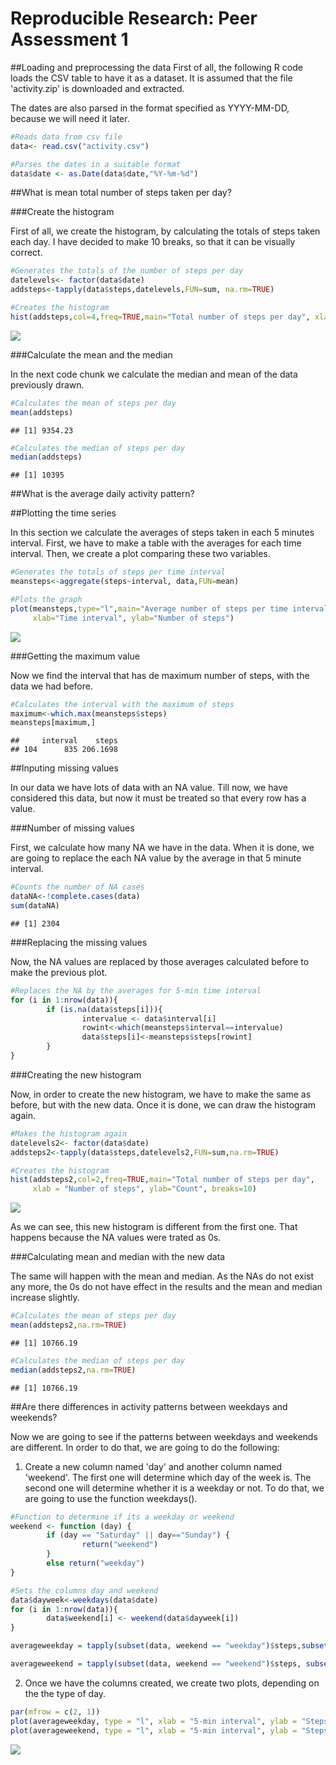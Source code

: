 # Reproducible Research: Peer Assessment 1

##Loading and preprocessing the data
First of all, the following R code loads the CSV table to have it as a dataset. It is assumed that the file 'activity.zip' is downloaded and extracted.

The dates are also parsed in the format specified as YYYY-MM-DD, because we will need it later.


```r
#Reads data from csv file
data<- read.csv("activity.csv")

#Parses the dates in a suitable format
data$date <- as.Date(data$date,"%Y-%m-%d")
```

##What is mean total number of steps taken per day?

###Create the histogram

First of all, we create the histogram, by calculating the totals of steps taken each day. I have decided to make 10 breaks, so that it can be visually correct.


```r
#Generates the totals of the number of steps per day
datelevels<- factor(data$date)
addsteps<-tapply(data$steps,datelevels,FUN=sum, na.rm=TRUE)

#Creates the histogram
hist(addsteps,col=4,freq=TRUE,main="Total number of steps per day", xlab = "Number of steps", ylab="Count", breaks=10)
```

![](PA1_template_files/figure-html/unnamed-chunk-2-1.png) 

###Calculate the mean and the median

In the next code chunk we calculate the median and mean of the data previously drawn.


```r
#Calculates the mean of steps per day
mean(addsteps)
```

```
## [1] 9354.23
```

```r
#Calculates the median of steps per day
median(addsteps)
```

```
## [1] 10395
```

##What is the average daily activity pattern?

##Plotting the time series

In this section we calculate the averages of steps taken in each 5 minutes interval. First, we have to make a table with the averages for each time interval. Then, we create a plot comparing these two variables.


```r
#Generates the totals of steps per time interval
meansteps<-aggregate(steps~interval, data,FUN=mean)

#Plots the graph
plot(meansteps,type="l",main="Average number of steps per time interval",
     xlab="Time interval", ylab="Number of steps")
```

![](PA1_template_files/figure-html/unnamed-chunk-4-1.png) 

###Getting the maximum value

Now we find the interval that has de maximum number of steps, with the data we had before.


```r
#Calculates the interval with the maximum of steps
maximum<-which.max(meansteps$steps)
meansteps[maximum,]
```

```
##     interval    steps
## 104      835 206.1698
```

##Inputing missing values

In our data we have lots of data with an NA value. Till now, we have considered this data, but now it must be treated so that every row has a value.

###Number of missing values

First, we calculate how many NA we have in the data. When it is done, we are going to replace the each NA value by the average in that 5 minute interval.


```r
#Counts the number of NA cases
dataNA<-!complete.cases(data)
sum(dataNA)
```

```
## [1] 2304
```

###Replacing the missing values

Now, the NA values are replaced by those averages calculated before to make the previous plot.


```r
#Replaces the NA by the averages for 5-min time interval
for (i in 1:nrow(data)){
        if (is.na(data$steps[i])){
                intervalue <- data$interval[i]
                rowint<-which(meansteps$interval==intervalue)
                data$steps[i]<-meansteps$steps[rowint]
        }
}
```

###Creating the new histogram

Now, in order to create the new histogram, we have to make the same as before, but with the new data. Once it is done, we can draw the histogram again.


```r
#Makes the histogram again
datelevels2<- factor(data$date)
addsteps2<-tapply(data$steps,datelevels2,FUN=sum,na.rm=TRUE)

#Creates the histogram
hist(addsteps2,col=2,freq=TRUE,main="Total number of steps per day", 
     xlab = "Number of steps", ylab="Count", breaks=10)
```

![](PA1_template_files/figure-html/unnamed-chunk-8-1.png) 

As we can see, this new histogram is different from the first one. That happens because the NA values were trated as 0s.

###Calculating mean and median with the new data

The same will happen with the mean and median. As the NAs do not exist any more, the 0s do not have effect in the results and the mean and median increase slightly.


```r
#Calculates the mean of steps per day
mean(addsteps2,na.rm=TRUE)
```

```
## [1] 10766.19
```

```r
#Calculates the median of steps per day
median(addsteps2,na.rm=TRUE)
```

```
## [1] 10766.19
```

##Are there differences in activity patterns between weekdays and weekends?

Now we are going to see if the patterns between weekdays and weekends are different. In order to do that, we are going to do the following:

1. Create a new column named 'day' and another column named 'weekend'. The first one will determine which day of the week is. The second one will determine whether it is a weekday or not. To do that, we are going to use the function weekdays().



```r
#Function to determine if its a weekday or weekend
weekend <- function (day) {
        if (day == "Saturday" || day=="Sunday") {
                return("weekend")
        }
        else return("weekday")
}

#Sets the columns day and weekend
data$dayweek<-weekdays(data$date)
for (i in 1:nrow(data)){
        data$weekend[i] <- weekend(data$dayweek[i])
}

averageweekday = tapply(subset(data, weekend == "weekday")$steps,subset(data, weekend == "weekday")$interval,mean, na.rm = TRUE)

averageweekend = tapply(subset(data, weekend == "weekend")$steps, subset(data, weekend == "weekend")$interval, mean, na.rm = TRUE)
```

2. Once we have the columns created, we create two plots, depending on the the type of day.



```r
par(mfrow = c(2, 1))
plot(averageweekday, type = "l", xlab = "5-min interval", ylab = "Steps (average)", main = "Average steps per interval in weekdays")
plot(averageweekend, type = "l", xlab = "5-min interval", ylab = "Steps (average)", main = "Average steps per interval in weekends")
```

![](PA1_template_files/figure-html/unnamed-chunk-11-1.png) 
